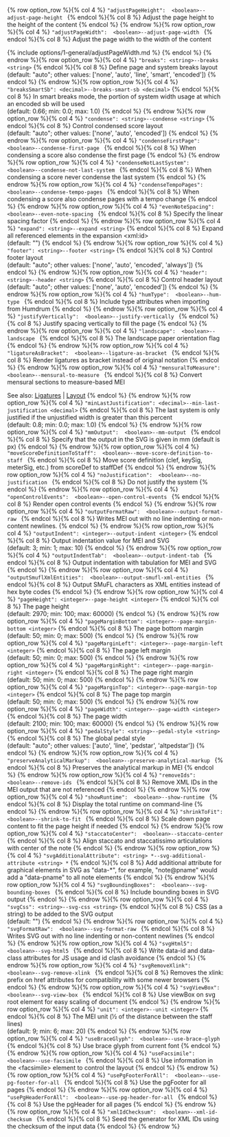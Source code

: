 {% row option_row %}{% col 4 %} <span class="lang1">`"adjustPageHeight":  <boolean>`</span><span class="lang2">`--adjust-page-height `</span> {% endcol %}{% col 8 %} Adjust the page height to the height of the content {% endcol %}
{% endrow %}{% row option_row %}{% col 4 %} <span class="lang1">`"adjustPageWidth":  <boolean>`</span><span class="lang2">`--adjust-page-width `</span> {% endcol %}{% col 8 %} Adjust the page width to the width of the content

{% include options/1-general/adjustPageWidth.md %} {% endcol %}
{% endrow %}{% row option_row %}{% col 4 %} <span class="lang1">`"breaks": <string>`</span><span class="lang2">`--breaks <string>`</span> {% endcol %}{% col 8 %} Define page and system breaks layout<br/>(default: "auto"; other values: ['none', 'auto', 'line', 'smart', 'encoded']) {% endcol %}
{% endrow %}{% row option_row %}{% col 4 %} <span class="lang1">`"breaksSmartSb": <decimal>`</span><span class="lang2">`--breaks-smart-sb <decimal>`</span> {% endcol %}{% col 8 %} In smart breaks mode, the portion of system width usage at which an encoded sb will be used<br/>(default: 0.66; min: 0.0; max: 1.0) {% endcol %}
{% endrow %}{% row option_row %}{% col 4 %} <span class="lang1">`"condense": <string>`</span><span class="lang2">`--condense <string>`</span> {% endcol %}{% col 8 %} Control condensed score layout<br/>(default: "auto"; other values: ['none', 'auto', 'encoded']) {% endcol %}
{% endrow %}{% row option_row %}{% col 4 %} <span class="lang1">`"condenseFirstPage":  <boolean>`</span><span class="lang2">`--condense-first-page `</span> {% endcol %}{% col 8 %} When condensing a score also condense the first page {% endcol %}
{% endrow %}{% row option_row %}{% col 4 %} <span class="lang1">`"condenseNotLastSystem":  <boolean>`</span><span class="lang2">`--condense-not-last-system `</span> {% endcol %}{% col 8 %} When condensing a score never condense the last system {% endcol %}
{% endrow %}{% row option_row %}{% col 4 %} <span class="lang1">`"condenseTempoPages":  <boolean>`</span><span class="lang2">`--condense-tempo-pages `</span> {% endcol %}{% col 8 %} When condensing a score also condense pages with a tempo change {% endcol %}
{% endrow %}{% row option_row %}{% col 4 %} <span class="lang1">`"evenNoteSpacing":  <boolean>`</span><span class="lang2">`--even-note-spacing `</span> {% endcol %}{% col 8 %} Specify the linear spacing factor {% endcol %}
{% endrow %}{% row option_row %}{% col 4 %} <span class="lang1">`"expand": <string>`</span><span class="lang2">`--expand <string>`</span> {% endcol %}{% col 8 %} Expand all referenced elements in the expansion &lt;xml:id&gt;<br/>(default: "") {% endcol %}
{% endrow %}{% row option_row %}{% col 4 %} <span class="lang1">`"footer": <string>`</span><span class="lang2">`--footer <string>`</span> {% endcol %}{% col 8 %} Control footer layout<br/>(default: "auto"; other values: ['none', 'auto', 'encoded', 'always']) {% endcol %}
{% endrow %}{% row option_row %}{% col 4 %} <span class="lang1">`"header": <string>`</span><span class="lang2">`--header <string>`</span> {% endcol %}{% col 8 %} Control header layout<br/>(default: "auto"; other values: ['none', 'auto', 'encoded']) {% endcol %}
{% endrow %}{% row option_row %}{% col 4 %} <span class="lang1">`"humType":  <boolean>`</span><span class="lang2">`--hum-type `</span> {% endcol %}{% col 8 %} Include type attributes when importing from Humdrum {% endcol %}
{% endrow %}{% row option_row %}{% col 4 %} <span class="lang1">`"justifyVertically":  <boolean>`</span><span class="lang2">`--justify-vertically `</span> {% endcol %}{% col 8 %} Justify spacing vertically to fill the page {% endcol %}
{% endrow %}{% row option_row %}{% col 4 %} <span class="lang1">`"landscape":  <boolean>`</span><span class="lang2">`--landscape `</span> {% endcol %}{% col 8 %} The landscape paper orientation flag {% endcol %}
{% endrow %}{% row option_row %}{% col 4 %} <span class="lang1">`"ligatureAsBracket":  <boolean>`</span><span class="lang2">`--ligature-as-bracket `</span> {% endcol %}{% col 8 %} Render ligatures as bracket instead of original notation {% endcol %}
{% endrow %}{% row option_row %}{% col 4 %} <span class="lang1">`"mensuralToMeasure":  <boolean>`</span><span class="lang2">`--mensural-to-measure `</span> {% endcol %}{% col 8 %} Convert mensural sections to measure-based MEI

See also: [Ligatures](/advanced-topics/mensural-notation.html#ligatures) \| [Layout](/advanced-topics/mensural-notation.html#layout) {% endcol %}
{% endrow %}{% row option_row %}{% col 4 %} <span class="lang1">`"minLastJustification": <decimal>`</span><span class="lang2">`--min-last-justification <decimal>`</span> {% endcol %}{% col 8 %} The last system is only justified if the unjustified width is greater than this percent<br/>(default: 0.8; min: 0.0; max: 1.0) {% endcol %}
{% endrow %}{% row option_row %}{% col 4 %} <span class="lang1">`"mmOutput":  <boolean>`</span><span class="lang2">`--mm-output `</span> {% endcol %}{% col 8 %} Specify that the output in the SVG is given in mm (default is px) {% endcol %}
{% endrow %}{% row option_row %}{% col 4 %} <span class="lang1">`"moveScoreDefinitionToStaff":  <boolean>`</span><span class="lang2">`--move-score-definition-to-staff `</span> {% endcol %}{% col 8 %} Move score definition (clef, keySig, meterSig, etc.) from scoreDef to staffDef {% endcol %}
{% endrow %}{% row option_row %}{% col 4 %} <span class="lang1">`"noJustification":  <boolean>`</span><span class="lang2">`--no-justification `</span> {% endcol %}{% col 8 %} Do not justify the system {% endcol %}
{% endrow %}{% row option_row %}{% col 4 %} <span class="lang1">`"openControlEvents":  <boolean>`</span><span class="lang2">`--open-control-events `</span> {% endcol %}{% col 8 %} Render open control events {% endcol %}
{% endrow %}{% row option_row %}{% col 4 %} <span class="lang1">`"outputFormatRaw":  <boolean>`</span><span class="lang2">`--output-format-raw `</span> {% endcol %}{% col 8 %} Writes MEI out with no line indenting or non-content newlines. {% endcol %}
{% endrow %}{% row option_row %}{% col 4 %} <span class="lang1">`"outputIndent": <integer>`</span><span class="lang2">`--output-indent <integer>`</span> {% endcol %}{% col 8 %} Output indentation value for MEI and SVG<br/>(default: 3; min: 1; max: 10) {% endcol %}
{% endrow %}{% row option_row %}{% col 4 %} <span class="lang1">`"outputIndentTab":  <boolean>`</span><span class="lang2">`--output-indent-tab `</span> {% endcol %}{% col 8 %} Output indentation with tabulation for MEI and SVG {% endcol %}
{% endrow %}{% row option_row %}{% col 4 %} <span class="lang1">`"outputSmuflXmlEntities":  <boolean>`</span><span class="lang2">`--output-smufl-xml-entities `</span> {% endcol %}{% col 8 %} Output SMuFL characters as XML entities instead of hex byte codes  {% endcol %}
{% endrow %}{% row option_row %}{% col 4 %} <span class="lang1">`"pageHeight": <integer>`</span><span class="lang2">`--page-height <integer>`</span> {% endcol %}{% col 8 %} The page height<br/>(default: 2970; min: 100; max: 60000) {% endcol %}
{% endrow %}{% row option_row %}{% col 4 %} <span class="lang1">`"pageMarginBottom": <integer>`</span><span class="lang2">`--page-margin-bottom <integer>`</span> {% endcol %}{% col 8 %} The page bottom margin<br/>(default: 50; min: 0; max: 500) {% endcol %}
{% endrow %}{% row option_row %}{% col 4 %} <span class="lang1">`"pageMarginLeft": <integer>`</span><span class="lang2">`--page-margin-left <integer>`</span> {% endcol %}{% col 8 %} The page left margin<br/>(default: 50; min: 0; max: 500) {% endcol %}
{% endrow %}{% row option_row %}{% col 4 %} <span class="lang1">`"pageMarginRight": <integer>`</span><span class="lang2">`--page-margin-right <integer>`</span> {% endcol %}{% col 8 %} The page right margin<br/>(default: 50; min: 0; max: 500) {% endcol %}
{% endrow %}{% row option_row %}{% col 4 %} <span class="lang1">`"pageMarginTop": <integer>`</span><span class="lang2">`--page-margin-top <integer>`</span> {% endcol %}{% col 8 %} The page top margin<br/>(default: 50; min: 0; max: 500) {% endcol %}
{% endrow %}{% row option_row %}{% col 4 %} <span class="lang1">`"pageWidth": <integer>`</span><span class="lang2">`--page-width <integer>`</span> {% endcol %}{% col 8 %} The page width<br/>(default: 2100; min: 100; max: 60000) {% endcol %}
{% endrow %}{% row option_row %}{% col 4 %} <span class="lang1">`"pedalStyle": <string>`</span><span class="lang2">`--pedal-style <string>`</span> {% endcol %}{% col 8 %} The global pedal style<br/>(default: "auto"; other values: ['auto', 'line', 'pedstar', 'altpedstar']) {% endcol %}
{% endrow %}{% row option_row %}{% col 4 %} <span class="lang1">`"preserveAnalyticalMarkup":  <boolean>`</span><span class="lang2">`--preserve-analytical-markup `</span> {% endcol %}{% col 8 %} Preserves the analytical markup in MEI {% endcol %}
{% endrow %}{% row option_row %}{% col 4 %} <span class="lang1">`"removeIds":  <boolean>`</span><span class="lang2">`--remove-ids `</span> {% endcol %}{% col 8 %} Remove XML IDs in the MEI output that are not referenced {% endcol %}
{% endrow %}{% row option_row %}{% col 4 %} <span class="lang1">`"showRuntime":  <boolean>`</span><span class="lang2">`--show-runtime `</span> {% endcol %}{% col 8 %} Display the total runtime on command-line {% endcol %}
{% endrow %}{% row option_row %}{% col 4 %} <span class="lang1">`"shrinkToFit":  <boolean>`</span><span class="lang2">`--shrink-to-fit `</span> {% endcol %}{% col 8 %} Scale down page content to fit the page height if needed {% endcol %}
{% endrow %}{% row option_row %}{% col 4 %} <span class="lang1">`"staccatoCenter":  <boolean>`</span><span class="lang2">`--staccato-center `</span> {% endcol %}{% col 8 %} Align staccato and staccatissimo articulations with center of the note {% endcol %}
{% endrow %}{% row option_row %}{% col 4 %} <span class="lang1">`"svgAdditionalAttribute": <string> *`</span><span class="lang2">`--svg-additional-attribute <string> *`</span> {% endcol %}{% col 8 %} Add additional attribute for graphical elements in SVG as &quot;data-*&quot;, for example, &quot;note@pname&quot; would add a &quot;data-pname&quot; to all note elements {% endcol %}
{% endrow %}{% row option_row %}{% col 4 %} <span class="lang1">`"svgBoundingBoxes":  <boolean>`</span><span class="lang2">`--svg-bounding-boxes `</span> {% endcol %}{% col 8 %} Include bounding boxes in SVG output {% endcol %}
{% endrow %}{% row option_row %}{% col 4 %} <span class="lang1">`"svgCss": <string>`</span><span class="lang2">`--svg-css <string>`</span> {% endcol %}{% col 8 %} CSS (as a string) to be added to the SVG output<br/>(default: "") {% endcol %}
{% endrow %}{% row option_row %}{% col 4 %} <span class="lang1">`"svgFormatRaw":  <boolean>`</span><span class="lang2">`--svg-format-raw `</span> {% endcol %}{% col 8 %} Writes SVG out with no line indenting or non-content newlines {% endcol %}
{% endrow %}{% row option_row %}{% col 4 %} <span class="lang1">`"svgHtml5":  <boolean>`</span><span class="lang2">`--svg-html5 `</span> {% endcol %}{% col 8 %} Write data-id and data-class attributes for JS usage and id clash avoidance {% endcol %}
{% endrow %}{% row option_row %}{% col 4 %} <span class="lang1">`"svgRemoveXlink":  <boolean>`</span><span class="lang2">`--svg-remove-xlink `</span> {% endcol %}{% col 8 %} Removes the xlink: prefix on href attributes for compatibility with some newer browsers {% endcol %}
{% endrow %}{% row option_row %}{% col 4 %} <span class="lang1">`"svgViewBox":  <boolean>`</span><span class="lang2">`--svg-view-box `</span> {% endcol %}{% col 8 %} Use viewBox on svg root element for easy scaling of document {% endcol %}
{% endrow %}{% row option_row %}{% col 4 %} <span class="lang1">`"unit": <integer>`</span><span class="lang2">`--unit <integer>`</span> {% endcol %}{% col 8 %} The MEI unit (1⁄2 of the distance between the staff lines)<br/>(default: 9; min: 6; max: 20) {% endcol %}
{% endrow %}{% row option_row %}{% col 4 %} <span class="lang1">`"useBraceGlyph":  <boolean>`</span><span class="lang2">`--use-brace-glyph `</span> {% endcol %}{% col 8 %} Use brace glyph from current font {% endcol %}
{% endrow %}{% row option_row %}{% col 4 %} <span class="lang1">`"useFacsimile":  <boolean>`</span><span class="lang2">`--use-facsimile `</span> {% endcol %}{% col 8 %} Use information in the &lt;facsimile&gt; element to control the layout {% endcol %}
{% endrow %}{% row option_row %}{% col 4 %} <span class="lang1">`"usePgFooterForAll":  <boolean>`</span><span class="lang2">`--use-pg-footer-for-all `</span> {% endcol %}{% col 8 %} Use the pgFooter for all pages {% endcol %}
{% endrow %}{% row option_row %}{% col 4 %} <span class="lang1">`"usePgHeaderForAll":  <boolean>`</span><span class="lang2">`--use-pg-header-for-all `</span> {% endcol %}{% col 8 %} Use the pgHeader for all pages {% endcol %}
{% endrow %}{% row option_row %}{% col 4 %} <span class="lang1">`"xmlIdChecksum":  <boolean>`</span><span class="lang2">`--xml-id-checksum `</span> {% endcol %}{% col 8 %} Seed the generator for XML IDs using the checksum of the input data {% endcol %}
{% endrow %}